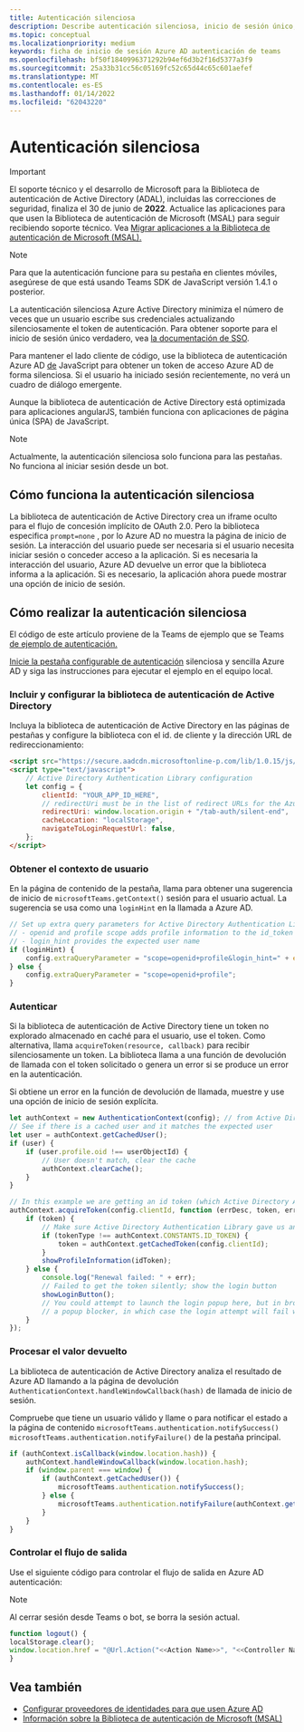 ```yaml
---
title: Autenticación silenciosa
description: Describe autenticación silenciosa, inicio de sesión único, Azure Active Directory para pestañas
ms.topic: conceptual
ms.localizationpriority: medium
keywords: ficha de inicio de sesión Azure AD autenticación de teams
ms.openlocfilehash: bf50f1840996371292b94ef6d3b2f16d5377a3f9
ms.sourcegitcommit: 25a33b31cc56c05169fc52c65d44c65c601aefef
ms.translationtype: MT
ms.contentlocale: es-ES
ms.lasthandoff: 01/14/2022
ms.locfileid: "62043220"
---
```

# <a name="silent-authentication"></a>Autenticación silenciosa

> [!IMPORTANT]
> El soporte técnico y el desarrollo de Microsoft para la Biblioteca de autenticación de Active Directory (ADAL), incluidas las correcciones de seguridad, finaliza el 30 de junio de **2022**. Actualice las aplicaciones para que usen la Biblioteca de autenticación de Microsoft (MSAL) para seguir recibiendo soporte técnico. Vea [Migrar aplicaciones a la Biblioteca de autenticación de Microsoft (MSAL).](/azure/active-directory/develop/msal-migration)

> [!NOTE]
> Para que la autenticación funcione para su pestaña en clientes móviles, asegúrese de que está usando Teams SDK de JavaScript versión 1.4.1 o posterior.

La autenticación silenciosa Azure Active Directory minimiza el número de veces que un usuario escribe sus credenciales actualizando silenciosamente el token de autenticación. Para obtener soporte para el inicio de sesión único verdadero, vea [la documentación de SSO](~/tabs/how-to/authentication/auth-aad-sso.md).

Para mantener el lado cliente de código, use la biblioteca de autenticación Azure AD [de](/azure/active-directory/develop/active-directory-authentication-libraries) JavaScript para obtener un token de acceso Azure AD de forma silenciosa. Si el usuario ha iniciado sesión recientemente, no verá un cuadro de diálogo emergente.

Aunque la biblioteca de autenticación de Active Directory está optimizada para aplicaciones angularJS, también funciona con aplicaciones de página única (SPA) de JavaScript.

> [!NOTE]
> Actualmente, la autenticación silenciosa solo funciona para las pestañas. No funciona al iniciar sesión desde un bot.

## <a name="how-silent-authentication-works"></a>Cómo funciona la autenticación silenciosa

La biblioteca de autenticación de Active Directory crea un iframe oculto para el flujo de concesión implícito de OAuth 2.0. Pero la biblioteca especifica `prompt=none` , por lo Azure AD no muestra la página de inicio de sesión. La interacción del usuario puede ser necesaria si el usuario necesita iniciar sesión o conceder acceso a la aplicación. Si es necesaria la interacción del usuario, Azure AD devuelve un error que la biblioteca informa a la aplicación. Si es necesario, la aplicación ahora puede mostrar una opción de inicio de sesión.

## <a name="how-to-do-silent-authentication"></a>Cómo realizar la autenticación silenciosa

El código de este artículo proviene de la Teams de ejemplo que se Teams [de ejemplo de autenticación.](https://github.com/OfficeDev/Microsoft-Teams-Samples/blob/main/samples/app-auth/nodejs/src/views/tab/silent/silent.hbs)

[Inicie la pestaña configurable de autenticación](https://github.com/OfficeDev/Microsoft-Teams-Samples/tree/main/samples/tab-channel-group-config-page-auth/csharp) silenciosa y sencilla Azure AD y siga las instrucciones para ejecutar el ejemplo en el equipo local.

### <a name="include-and-configure-active-directory-authentication-library"></a>Incluir y configurar la biblioteca de autenticación de Active Directory

Incluya la biblioteca de autenticación de Active Directory en las páginas de pestañas y configure la biblioteca con el id. de cliente y la dirección URL de redireccionamiento:

```html
<script src="https://secure.aadcdn.microsoftonline-p.com/lib/1.0.15/js/adal.min.js" integrity="sha384-lIk8T3uMxKqXQVVfFbiw0K/Nq+kt1P3NtGt/pNexiDby2rKU6xnDY8p16gIwKqgI" crossorigin="anonymous"></script>
<script type="text/javascript">
    // Active Directory Authentication Library configuration
    let config = {
        clientId: "YOUR_APP_ID_HERE",
        // redirectUri must be in the list of redirect URLs for the Azure AD app
        redirectUri: window.location.origin + "/tab-auth/silent-end",
        cacheLocation: "localStorage",
        navigateToLoginRequestUrl: false,
    };
</script>
```

### <a name="get-the-user-context"></a>Obtener el contexto de usuario

En la página de contenido de la pestaña, llama para obtener una sugerencia de inicio de `microsoftTeams.getContext()` sesión para el usuario actual. La sugerencia se usa como una `loginHint` en la llamada a Azure AD.

```javascript
// Set up extra query parameters for Active Directory Authentication Library
// - openid and profile scope adds profile information to the id_token
// - login_hint provides the expected user name
if (loginHint) {
    config.extraQueryParameter = "scope=openid+profile&login_hint=" + encodeURIComponent(loginHint);
} else {
    config.extraQueryParameter = "scope=openid+profile";
}
```

### <a name="authenticate"></a>Autenticar

Si la biblioteca de autenticación de Active Directory tiene un token no explorado almacenado en caché para el usuario, use el token. Como alternativa, llama `acquireToken(resource, callback)` para recibir silenciosamente un token. La biblioteca llama a una función de devolución de llamada con el token solicitado o genera un error si se produce un error en la autenticación.

Si obtiene un error en la función de devolución de llamada, muestre y use una opción de inicio de sesión explícita.

```javascript
let authContext = new AuthenticationContext(config); // from Active Directory Authentication Library
// See if there is a cached user and it matches the expected user
let user = authContext.getCachedUser();
if (user) {
    if (user.profile.oid !== userObjectId) {
        // User doesn't match, clear the cache
        authContext.clearCache();
    }
}

// In this example we are getting an id token (which Active Directory Authentication Library returns if we ask for resource = clientId)
authContext.acquireToken(config.clientId, function (errDesc, token, err, tokenType) {
    if (token) {
        // Make sure Active Directory Authentication Library gave us an ID token
        if (tokenType !== authContext.CONSTANTS.ID_TOKEN) {
            token = authContext.getCachedToken(config.clientId);
        }
        showProfileInformation(idToken);
    } else {
        console.log("Renewal failed: " + err);
        // Failed to get the token silently; show the login button
        showLoginButton();
        // You could attempt to launch the login popup here, but in browsers this could be blocked by
        // a popup blocker, in which case the login attempt will fail with the reason FailedToOpenWindow.
    }
});
```

### <a name="process-the-return-value"></a>Procesar el valor devuelto

La biblioteca de autenticación de Active Directory analiza el resultado de Azure AD llamando a la página de devolución `AuthenticationContext.handleWindowCallback(hash)` de llamada de inicio de sesión.

Compruebe que tiene un usuario válido y llame o para notificar el estado a la página de contenido `microsoftTeams.authentication.notifySuccess()` `microsoftTeams.authentication.notifyFailure()` de la pestaña principal.

```javascript
if (authContext.isCallback(window.location.hash)) {
    authContext.handleWindowCallback(window.location.hash);
    if (window.parent === window) {
        if (authContext.getCachedUser()) {
            microsoftTeams.authentication.notifySuccess();
        } else {
            microsoftTeams.authentication.notifyFailure(authContext.getLoginError());
        }
    }
}
```

### <a name="handle-the-sign-out-flow"></a>Controlar el flujo de salida

Use el siguiente código para controlar el flujo de salida en Azure AD autenticación:

> [!NOTE]
> Al cerrar sesión desde Teams o bot, se borra la sesión actual.

```javascript
function logout() {
localStorage.clear();
window.location.href = "@Url.Action("<<Action Name>>", "<<Controller Name>>")";
}
```

## <a name="see-also"></a>Vea también

* [Configurar proveedores de identidades para que usen Azure AD](../../../concepts/authentication/configure-identity-provider.md)
* [Información sobre la Biblioteca de autenticación de Microsoft (MSAL)](/azure/active-directory/develop/msal-overview)
